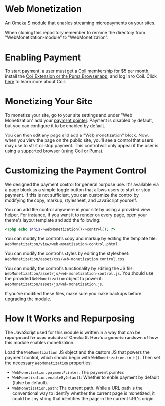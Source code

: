 # Web Monetization

An [Omeka S](https://omeka.org/s/) module that enables streaming micropayments on your sites.

When cloning this repository remember to rename the directory from "WebMonetization-module" to "WebMonetization".

# Enabling Payment

To start payment, a user must get a [Coil membership](https://coil.com/) for $5 per month, install the [Coil Extension or the Puma Browser app](https://help.coil.com/docs/membership/coil-extension/), and log in to Coil. Click [here](https://coil.com/about) to learn more about Coil.

# Monetizing Your Site

To monetize your site, go to your site settings and under "Web Monetization" add your [payment pointer](https://webmonetization.org/docs/ilp-wallets/). Payment is disabled by default, but you can configure it to be enabled by default.

You can then edit any page and add a "Web monetization" block. Now, when you view the page on the public site, you'll see a control that users may use to start or stop payment. This control will only appear if the user is using a supported browser (using [Coil](https://coil.com/) or [Puma](https://www.pumabrowser.com/)).

# Customizing the Payment Control

We designed the payment control for general purpose use. It's available via a page block as a simple toggle button that allows users to start or stop payment. If this is not sufficient, you can customize the control by modifying the copy, markup, stylesheet, and JavaScript yourself.

You can add the control anywhere in your site by using a provided view helper. For instance, if you want it to render on every page, open your theme's layout template and add the following:

```php
<?php echo $this->webMonetization()->control(); ?>
```

You can modify the control's copy and markup by editing the template file: `WebMonetization/view/web-monetization-control.phtml`.

You can modify the control's styles by editing the stylesheet: `WebMonetization/asset/css/web-monetization-control.css`.

You can modify the control's functionality by editing the JS file: `WebMonetization/asset/js/web-monetization-control.js`. You should use the provided `WebMonetization` object to power it: `WebMonetization/asset/js/web-monetization.js`.

If you've modified these files, make sure you make backups before upgrading the module.

# How It Works and Repurposing

The JavaScript used for this module is written in a way that can be repurposed for uses outside of Omeka S. Here's a generic rundown of how this module enables monetization.

Load the `WebMonetization` JS object and the custom JS that powers the payment control, which should begin with `WebMonetization.init()`. Then set the necessary `WebMonetization` properties:

- `WebMonetization.paymentPointer`: The payment pointer.
- `WebMonetization.enableByDefault`: Whether to enble payment by default (false by default).
- `WebMonetization.path`: The current path. While a URL path is the conventional way to identify whether the current page is monetized, it could be any string that identifies the page in the current URL's origin.
